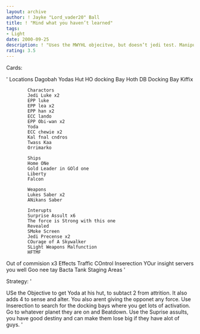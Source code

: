 ```yaml
---
layout: archive
author: ! Jayke "Lord_vader20" Ball
title: ! "Mind what you haven’t learned"
tags:
- Light
date: 2000-09-25
description: ! "Uses the MWYHL objecitve, but doesn’t jedi test. Manipulation is the key."
rating: 3.5
---
```

Cards: 

'
		    Locations
		    Dagobah
		    Yodas Hut
		    HO docking Bay
		    Hoth DB
		    Docking Bay
		    Kiffix

		    Charactors
		    Jedi Luke x2
		    EPP luke
		    EPP lea x2
		    EPP han x2
		    ECC lando
		    EPP Obi-wan x2
		    Yoda
		    ECC chewie x2
		    Kal fnal cndros
		    Twass Kaa
		    Orrimarko

		    Ships
		    Home ONe
		    Gold Leader in GOld one
		    Liberty
		    Falcon

		    Weapons
		    Lukes Saber x2
		    ANikans Saber

		    Interupts
		    Surprise Assult x6
		    The force is Strong with this one
		    Revealed
		    SMoke Screen
		    Jedi Precense x2
		    COurage of A Skywalker
		    SLight Weapons Malfunction
		    HFTMF
Out of commision x3
		    Effects
		    Traffic COntrol
		    Inserection
		    YOur insight servers you well
		    Goo nee tay
		    Bacta Tank
		    Staging Areas '

Strategy: '

USe the Objective to get Yoda at his hut, to subtact 2 from attrition. It also adds 4 to sense and alter. You also arent giving the opponet any force. Use Inserection to search for the docking bays where you get lots of activation. Go to whatever planet they are on and Beatdown. Use the Suprise assults, you have good destiny and can make them lose big if they have alot of guys. '